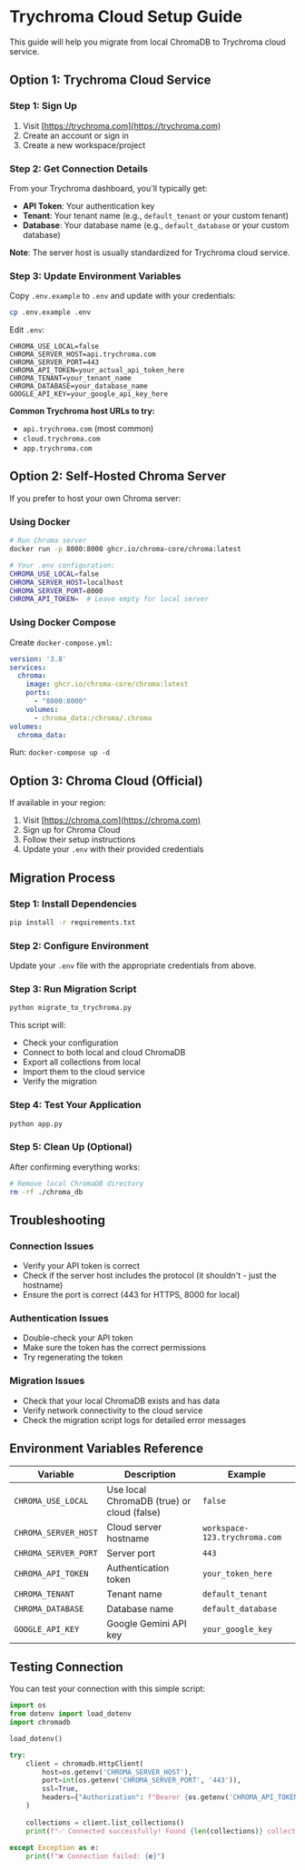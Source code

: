 # Trychroma Cloud Setup Guide

This guide will help you migrate from local ChromaDB to Trychroma cloud service.

## Option 1: Trychroma Cloud Service

### Step 1: Sign Up
1. Visit [https://trychroma.com](https://trychroma.com)
2. Create an account or sign in
3. Create a new workspace/project

### Step 2: Get Connection Details
From your Trychroma dashboard, you'll typically get:

- **API Token**: Your authentication key
- **Tenant**: Your tenant name (e.g., `default_tenant` or your custom tenant)
- **Database**: Your database name (e.g., `default_database` or your custom database)

**Note**: The server host is usually standardized for Trychroma cloud service.

### Step 3: Update Environment Variables
Copy `.env.example` to `.env` and update with your credentials:

```bash
cp .env.example .env
```

Edit `.env`:
```
CHROMA_USE_LOCAL=false
CHROMA_SERVER_HOST=api.trychroma.com
CHROMA_SERVER_PORT=443
CHROMA_API_TOKEN=your_actual_api_token_here
CHROMA_TENANT=your_tenant_name
CHROMA_DATABASE=your_database_name
GOOGLE_API_KEY=your_google_api_key_here
```

**Common Trychroma host URLs to try:**
- `api.trychroma.com` (most common)
- `cloud.trychroma.com`
- `app.trychroma.com`

## Option 2: Self-Hosted Chroma Server

If you prefer to host your own Chroma server:

### Using Docker
```bash
# Run Chroma server
docker run -p 8000:8000 ghcr.io/chroma-core/chroma:latest

# Your .env configuration:
CHROMA_USE_LOCAL=false
CHROMA_SERVER_HOST=localhost
CHROMA_SERVER_PORT=8000
CHROMA_API_TOKEN=  # Leave empty for local server
```

### Using Docker Compose
Create `docker-compose.yml`:
```yaml
version: '3.8'
services:
  chroma:
    image: ghcr.io/chroma-core/chroma:latest
    ports:
      - "8000:8000"
    volumes:
      - chroma_data:/chroma/.chroma
volumes:
  chroma_data:
```

Run: `docker-compose up -d`

## Option 3: Chroma Cloud (Official)

If available in your region:

1. Visit [https://chroma.com](https://chroma.com)
2. Sign up for Chroma Cloud
3. Follow their setup instructions
4. Update your `.env` with their provided credentials

## Migration Process

### Step 1: Install Dependencies
```bash
pip install -r requirements.txt
```

### Step 2: Configure Environment
Update your `.env` file with the appropriate credentials from above.

### Step 3: Run Migration Script
```bash
python migrate_to_trychroma.py
```

This script will:
- Check your configuration
- Connect to both local and cloud ChromaDB
- Export all collections from local
- Import them to the cloud service
- Verify the migration

### Step 4: Test Your Application
```bash
python app.py
```

### Step 5: Clean Up (Optional)
After confirming everything works:
```bash
# Remove local ChromaDB directory
rm -rf ./chroma_db
```

## Troubleshooting

### Connection Issues
- Verify your API token is correct
- Check if the server host includes the protocol (it shouldn't - just the hostname)
- Ensure the port is correct (443 for HTTPS, 8000 for local)

### Authentication Issues  
- Double-check your API token
- Make sure the token has the correct permissions
- Try regenerating the token

### Migration Issues
- Check that your local ChromaDB exists and has data
- Verify network connectivity to the cloud service
- Check the migration script logs for detailed error messages

## Environment Variables Reference

| Variable | Description | Example |
|----------|-------------|---------|
| `CHROMA_USE_LOCAL` | Use local ChromaDB (true) or cloud (false) | `false` |
| `CHROMA_SERVER_HOST` | Cloud server hostname | `workspace-123.trychroma.com` |
| `CHROMA_SERVER_PORT` | Server port | `443` |
| `CHROMA_API_TOKEN` | Authentication token | `your_token_here` |
| `CHROMA_TENANT` | Tenant name | `default_tenant` |
| `CHROMA_DATABASE` | Database name | `default_database` |
| `GOOGLE_API_KEY` | Google Gemini API key | `your_google_key` |

## Testing Connection

You can test your connection with this simple script:

```python
import os
from dotenv import load_dotenv
import chromadb

load_dotenv()

try:
    client = chromadb.HttpClient(
        host=os.getenv('CHROMA_SERVER_HOST'),
        port=int(os.getenv('CHROMA_SERVER_PORT', '443')),
        ssl=True,
        headers={"Authorization": f"Bearer {os.getenv('CHROMA_API_TOKEN')}"}
    )
    
    collections = client.list_collections()
    print(f"✅ Connected successfully! Found {len(collections)} collections.")
    
except Exception as e:
    print(f"❌ Connection failed: {e}")
```
